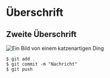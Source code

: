 # Überschrift

## Zweite Überschrift

![Ein Bild von einem katzenartigen Ding](https://camo.githubusercontent.com/fd4b481746fdc3fa572431efa66a5e9e2eb8e6d80b06565ba1ed1a50d54925e7/68747470733a2f2f6f63746f6465782e6769746875622e636f6d2f696d616765732f79616b746f6361742e706e67)

```
$ git add .
$ git commit -m "Nachricht"
$ git push
``` 

